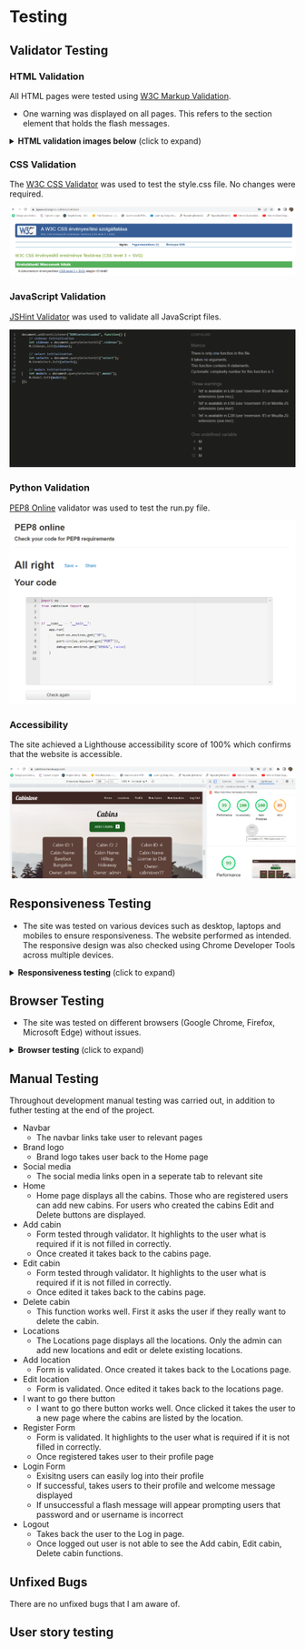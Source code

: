# Testing 

## Validator Testing

### HTML Validation
All HTML pages were tested using [W3C Markup Validation](https://validator.w3.org/). 
- One warning was displayed on all pages. This refers to the section element that holds the flash messages.

<details><summary><b>HTML validation images below</b> (click to expand)</summary>

![HTML Validation of Home](cabinlove/static/images/testing_images/cabinshtml.png)
![HTML Validation of Locations](cabinlove/static/images/testing_images/locationshtml.png)
![HTML Validation of Registration](cabinlove/static/images/testing_images/registerhtml.png)
![HTML Validation of Login](cabinlove/static/images/testing_images/loginhtml.png)
![HTML Validation of I want to go there](cabinlove/static/images/testing_images/wanttogohtml.png)
![HTML Validation of Add cabin](cabinlove/static/images/testing_images/addcabinhtml.png)
![HTML Validation of Edit cabin](cabinlove/static/images/testing_images/editcabinhtml.png)
![HTML Validation of Add location](cabinlove/static/images/testing_images/addlocationhtml.png)
![HTML Validation of Add location](cabinlove/static/images/testing_images/editlocation.png)

</details>

### CSS Validation
The [W3C CSS Validator](https://jigsaw.w3.org/css-validator/) was used to test the style.css file. No changes were required.

![CSS validator](cabinlove/static/images/css.png)

### JavaScript Validation
[JSHint Validator](https://jshint.com/) was used to validate all JavaScript files. 

![Javascript validator](cabinlove/static/images/javascript.png)

### Python Validation
[PEP8 Online](http://pep8online.com/) validator was used to test the run.py file.

![PEP8 online validation](cabinlove/static/images/python.png)

### Accessibility
The site achieved a Lighthouse accessibility score of 100% which confirms that the website is accessible.

![PEP8 online validation](cabinlove/static/images/accessibility.png)


## Responsiveness Testing

- The site was tested on various devices such as desktop, laptops and mobiles to ensure responsiveness. The website performed as intended. The responsive design was also checked using Chrome Developer Tools across multiple devices.

<details><summary><b>Responsiveness testing</b> (click to expand)</summary>

Desktop view

![Desktop size](cabinlove/static/images/testing_images/large_chrome.png)

Tablet view

![Tablet size](cabinlove/static/images/testing_images/medium_edge.png)

Mobile view

![Mobile size](cabinlove/static/images/testing_images/small_mozilla.png)

</details>

## Browser Testing

- The site was tested on different browsers (Google Chrome, Firefox, Microsoft Edge) without issues.

<details><summary><b>Browser testing</b> (click to expand)</summary>

Google Chrome

![Google Chrome](cabinlove/static/images/testing_images/large_chrome.png)

Microsoft Edge

![Microsoft Edge](cabinlove/static/images/testing_images/medium_edge.png)

Mozzilla Firefox

![Mozilla Firefox](cabinlove/static/images/testing_images/small_mozilla.png)

</details>

## Manual Testing

Throughout development manual testing was carried out, in addition to futher testing at the end of the project.

- Navbar
    - The navbar links take user to relevant pages
- Brand logo
    - Brand logo takes user back to the Home page
- Social media
    - The social media links open in a seperate tab to relevant site
- Home
    - Home page displays all the cabins. Those who are registered users can add new cabins. For users who created the cabins Edit and Delete buttons are displayed.
- Add cabin
    - Form tested through validator. It highlights to the user what is required if it is not filled in correctly.
    - Once created it takes back to the cabins page.
- Edit cabin
    - Form tested through validator. It highlights to the user what is required if it is not filled in correctly.
    - Once edited it takes back to the cabins page.
- Delete cabin 
    - This function works well. First it asks the user if they really want to delete the cabin.
- Locations
    - The Locations page displays all the locations. Only the admin can add new locations and edit or delete existing locations.
- Add location
    - Form is validated. Once created it takes back to the Locations page.
- Edit location
    - Form is validated. Once edited it takes back to the locations page.
- I want to go there button
    - I want to go there button works well. Once clicked it takes the user to a new page where the cabins are listed by the location.
- Register Form
    - Form is validated. It highlights to the user what is required if it is not filled in correctly.
    - Once registered takes user to their profile page
- Login Form
    - Exisitng users can easily log into their profile
    - If successful, takes users to their profile and welcome message displayed
    - If unsuccessful a flash message will appear prompting users that password and or username is incorrect
- Logout
    - Takes back the user to the Log in page.
    - Once logged out user is not able to see the Add cabin, Edit cabin, Delete cabin functions.

## Unfixed Bugs

There are no unfixed bugs that I am aware of.

## User story testing
